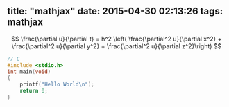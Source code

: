 title: "mathjax"
date: 2015-04-30 02:13:26
tags: mathjax
---

$$
\frac{\partial u}{\partial t} = h^2 \left( \frac{\partial^2 u}{\partial x^2} + \frac{\partial^2 u}{\partial y^2} + \frac{\partial^2 u}{\partial z^2}\right)
$$

<!--more-->
``` c
// C
#include <stdio.h>
int main(void)
{
    printf("Hello World\n");
    return 0;
}
```

